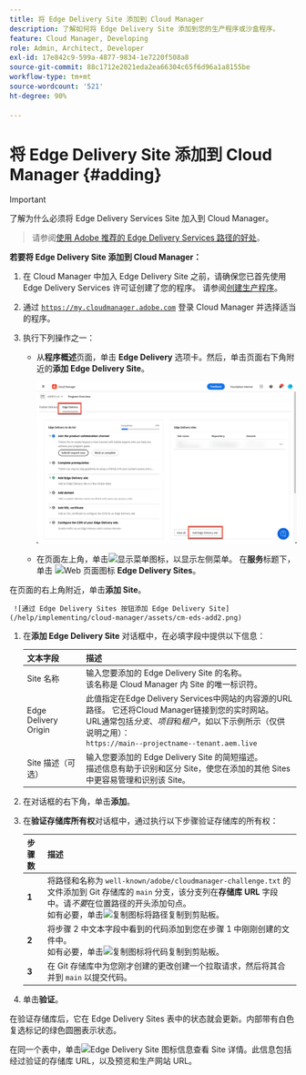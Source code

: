 ```yaml
---
title: 将 Edge Delivery Site 添加到 Cloud Manager
description: 了解如何将 Edge Delivery Site 添加到您的生产程序或沙盒程序。
feature: Cloud Manager, Developing
role: Admin, Architect, Developer
exl-id: 17e842c9-599a-4877-9834-1e7220f508a8
source-git-commit: 88c1712e2021eda2ea66304c65f6d96a1a8155be
workflow-type: tm+mt
source-wordcount: '521'
ht-degree: 90%

---
```


# 将 Edge Delivery Site 添加到 Cloud Manager {#adding}

>[!IMPORTANT]
>
>了解为什么必须将 Edge Delivery Services Site 加入到 Cloud Manager。
>>请参阅[使用 Adobe 推荐的 Edge Delivery Services 路径的好处](/help/implementing/cloud-manager/edge-delivery/introduction-to-edge-delivery-services.md#recommended-path-eds)。

**若要将 Edge Delivery Site 添加到 Cloud Manager：**

1. 在 Cloud Manager 中加入 Edge Delivery Site 之前，请确保您已首先使用 Edge Delivery Services 许可证创建了您的程序。
请参阅[创建生产程序](/help/implementing/cloud-manager/getting-access-to-aem-in-cloud/creating-production-programs.md)。
1. 通过 [`https://my.cloudmanager.adobe.com`](https://my.cloudmanager.adobe.com/) 登录 Cloud Manager 并选择适当的程序。
1. 执行下列操作之一：

   * 从&#x200B;**程序概述**&#x200B;页面，单击 **Edge Delivery** 选项卡。然后，单击页面右下角附近的&#x200B;**添加 Edge Delivery Site**。

     ![从 Edge Delivery 选项卡添加 Edge Delivery Site](/help/implementing/cloud-manager/assets/cm-eds-add1.png)

   * 在页面左上角，单击![显示菜单图标](https://spectrum.adobe.com/static/icons/workflow_18/Smock_ShowMenu_18_N.svg)，以显示左侧菜单。
在**服务**&#x200B;标题下，单击 ![Web 页面图标](https://spectrum.adobe.com/static/icons/workflow_18/Smock_WebPages_18_N.svg) **Edge Delivery Sites**。

在页面的右上角附近，单击**添加 Site**。

     ![通过 Edge Delivery Sites 按钮添加 Edge Delivery Site](/help/implementing/cloud-manager/assets/cm-eds-add2.png)

1. 在&#x200B;**添加 Edge Delivery Site** 对话框中，在必填字段中提供以下信息：

   | 文本字段 | 描述 |
   | - | --- |
   | Site 名称 | 输入您要添加的 Edge Delivery Site 的名称。<br>该名称是 Cloud Manager 内 Site 的唯一标识符。 |
   | Edge Delivery Origin | 此值指定在Edge Delivery Services中网站的内容源的URL路径。 它还将Cloud Manager链接到您的实时网站。<br>URL通常包括&#x200B;*分支*、*项目*&#x200B;和&#x200B;*租户*，如以下示例所示（仅供说明之用）：<br>`https://main--projectname--tenant.aem.live` |
   | Site 描述（可选） | 输入您要添加的 Edge Delivery Site 的简短描述。<br>描述信息有助于识别和区分 Site，使您在添加的其他 Sites 中更容易管理和识别该 Site。 |

1. 在对话框的右下角，单击&#x200B;**添加**。

1. 在&#x200B;**验证存储库所有权**&#x200B;对话框中，通过执行以下步骤验证存储库的所有权：

   | 步骤数 | 描述 |
   | - | - |
   | **1** | 将路径和名称为 `well-known/adobe/cloudmanager-challenge.txt` 的文件添加到 Git 存储库的 `main` 分支，该分支列在&#x200B;**存储库 URL** 字段中。请&#x200B;*不要*&#x200B;在位置路径的开头添加句点。<br>如有必要，单击![复制图标](https://spectrum.adobe.com/static/icons/workflow_18/Smock_Copy_18_N.svg)将路径复制到剪贴板。 |
   | **2** | 将步骤 2 中文本字段中看到的代码添加到您在步骤 1 中刚刚创建的文件中。<br>如有必要，单击![复制图标](https://spectrum.adobe.com/static/icons/workflow_18/Smock_Copy_18_N.svg)将代码复制到剪贴板。 |
   | **3** | 在 Git 存储库中为您刚才创建的更改创建一个拉取请求，然后将其合并到 `main` 以提交代码。 |

1. 单击&#x200B;**验证**。

在验证存储库后，它在 Edge Delivery Sites 表中的状态就会更新。内部带有白色复选标记的绿色圆圈表示状态。

在同一个表中，单击![Edge Delivery Site 图标信息](https://spectrum.adobe.com/static/icons/workflow_18/Smock_InfoOutline_18_N.svg)查看 Site 详情。此信息包括经过验证的存储库 URL，以及预览和生产网站 URL。
